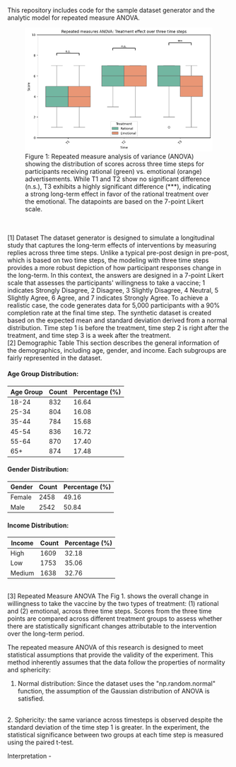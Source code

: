 This repository includes code for the sample dataset generator and the analytic model for repeated measure ANOVA. <br>

<figure>
  <img src="RMANOVA.png" alt="Box plot comparing rational and emotional treatments across three time steps">
  <figcaption>Figure 1: Repeated measure analysis of variance (ANOVA) showing the distribution of scores across three time steps for participants receiving rational (green) vs. emotional (orange) advertisements. While T1 and T2 show no significant difference (n.s.), T3 exhibits a highly significant difference (***), indicating a strong long-term effect in favor of the rational treatment over the emotional. The datapoints are based on the 7-point Likert scale.</figcaption>
</figure><br>

<br>
[1] Dataset
The dataset generator is designed to simulate a longitudinal study that captures the long-term effects of interventions by measuring replies across three time steps. Unlike a typical pre-post design in pre-post, which is based on two time steps, the modeling with three time steps provides a more robust depiction of how participant responses change in the long-term. In this context, the answers are designed in a 7-point Likert scale that assesses the participants' willingness to take a vaccine; 1 indicates Strongly Disagree, 2 Disagree, 3 Slightly Disagree, 4 Neutral, 5 Slightly Agree, 6 Agree, and 7 indicates Strongly Agree. To achieve a realistic case, the code generates data for 5,000 participants with a 90% completion rate at the final time step. The synthetic dataset is created based on the expected mean and standard deviation derived from a normal distribution. Time step 1 is before the treatment, time step 2 is right after the treatment, and time step 3 is a week after the treatment.


<br>
[2] Demographic Table
This section describes the general information of the demographics, including age, gender, and income. Each subgroups are fairly represented in the dataset.

#### Age Group Distribution:

| Age Group | Count | Percentage (%) |
|-----------|-------|----------------|
| 18-24     | 832   | 16.64          |
| 25-34     | 804   | 16.08          |
| 35-44     | 784   | 15.68          |
| 45-54     | 836   | 16.72          |
| 55-64     | 870   | 17.40          |
| 65+       | 874   | 17.48          |

#### Gender Distribution:

| Gender    | Count | Percentage (%) |
|-----------|-------|----------------|
| Female    | 2458  | 49.16          |
| Male      | 2542  | 50.84          |

#### Income Distribution:

| Income    | Count | Percentage (%) |
|-----------|-------|----------------|
| High      | 1609  | 32.18          |
| Low       | 1753  | 35.06          |
| Medium    | 1638  | 32.76          |


<br>
[3] Repeated Measure ANOVA
The Fig 1. shows the overall change in willingness to take the vaccine by the two types of treatment: (1) rational and (2) emotional, across three time steps. Scores from the three time points are compared across different treatment groups to assess whether there are statistically significant changes attributable to the intervention over the long-term period.




The repeated measure ANOVA of this research is designed to meet statistical assumptions that provide the validity of the experiment. This method inherently assumes that the data follow the properties of normality and sphericity:
<br>
1. Normal distribution: Since the dataset uses the "np.random.normal" function, the assumption of the Gaussian distribution of ANOVA is satisfied.
<br>
2. Sphericity: the same variance across timesteps is observed despite the standard deviation of the time step 1 is greater.
<be>
In the experiment, the statistical significance between two groups at each time step is measured using the paired t-test.



Interpretation - 
